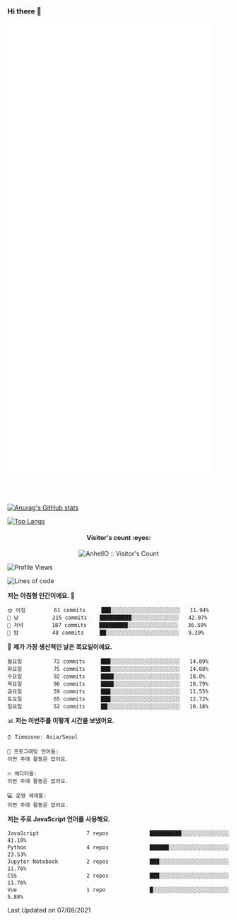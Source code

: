 ### Hi there 👋

<!--
**star6973/star6973** is a ✨ _special_ ✨ repository because its `README.md` (this file) appears on your GitHub profile.

Here are some ideas to get you started:

- 🔭 I’m currently working on ...
- 🌱 I’m currently learning ...
- 👯 I’m looking to collaborate on ...
- 🤔 I’m looking for help with ...
- 💬 Ask me about ...
- 📫 How to reach me: ...
- 😄 Pronouns: ...
- ⚡ Fun fact: ...
-->

![ Metrics ](https://github.com/star6973/star6973/blob/main/github-metrics.svg)

<br><br>

[![Anurag's GitHub stats](https://github-readme-stats.vercel.app/api?username=star6973&show_icons=true&theme=omni)](https://github.com/star6973/github-readme-stats)

[![Top Langs](https://github-readme-stats.vercel.app/api/top-langs/?username=star6973&layout=compact&hide=jupyter%20notebook,html,css,scss&langs_count=4&theme=omni)](https://github.com/star6973/github-readme-stats)


<h4 align="center">Visitor's count :eyes:</h4>
<p align="center"><img src="https://profile-counter.glitch.me/{star6973}/count.svg" alt="AnhellO :: Visitor's Count" /></p>


<!--START_SECTION:waka-->
![Profile Views](http://img.shields.io/badge/Profile%20Views-366-blue)

![Lines of code](https://img.shields.io/badge/%EC%A0%80%EB%8A%94%20%EC%97%AC%ED%83%9C%EA%B9%8C%EC%A7%80%20-831379%20%EC%A4%84%EC%9D%98%20%EC%BD%94%EB%93%9C%EB%A5%BC%20%EC%9E%91%EC%84%B1%ED%96%88%EC%96%B4%EC%9A%94.-blue)

**저는 아침형 인간이에요. 🐤** 

```text
🌞 아침         61 commits     ███░░░░░░░░░░░░░░░░░░░░░░   11.94% 
🌆 낮　         215 commits    ██████████░░░░░░░░░░░░░░░   42.07% 
🌃 저녁         187 commits    █████████░░░░░░░░░░░░░░░░   36.59% 
🌙 밤　         48 commits     ██░░░░░░░░░░░░░░░░░░░░░░░   9.39%

```
📅 **제가 가장 생산적인 날은 목요일이에요.** 

```text
월요일          72 commits     ███░░░░░░░░░░░░░░░░░░░░░░   14.09% 
화요일          75 commits     ███░░░░░░░░░░░░░░░░░░░░░░   14.68% 
수요일          92 commits     ████░░░░░░░░░░░░░░░░░░░░░   18.0% 
목요일          96 commits     ████░░░░░░░░░░░░░░░░░░░░░   18.79% 
금요일          59 commits     ███░░░░░░░░░░░░░░░░░░░░░░   11.55% 
토요일          65 commits     ███░░░░░░░░░░░░░░░░░░░░░░   12.72% 
일요일          52 commits     ██░░░░░░░░░░░░░░░░░░░░░░░   10.18%

```


📊 **저는 이번주를 이렇게 시간을 보냈어요.** 

```text
⌚︎ Timezone: Asia/Seoul

💬 프로그래밍 언어들: 
이번 주에 활동은 없어요.

🔥 에디터들: 
이번 주에 활동은 없어요.

💻 운영 체제들: 
이번 주에 활동은 없어요.

```

**저는 주로 JavaScript 언어를 사용해요.** 

```text
JavaScript               7 repos             ██████████░░░░░░░░░░░░░░░   41.18% 
Python                   4 repos             ██████░░░░░░░░░░░░░░░░░░░   23.53% 
Jupyter Notebook         2 repos             ███░░░░░░░░░░░░░░░░░░░░░░   11.76% 
CSS                      2 repos             ███░░░░░░░░░░░░░░░░░░░░░░   11.76% 
Vue                      1 repo              █░░░░░░░░░░░░░░░░░░░░░░░░   5.88%

```



 Last Updated on 07/08/2021
<!--END_SECTION:waka-->
